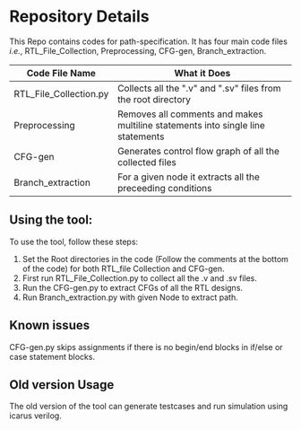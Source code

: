 # Repository Details
This Repo contains codes for path-specification. It has four main code files *i.e.*, RTL_File_Collection, Preprocessing, CFG-gen, Branch_extraction.

| Code File Name | What it Does |
| --- | --- |
| RTL_File_Collection.py | Collects all the ".v" and ".sv" files from the root directory|
| Preprocessing | Removes all comments and makes multiline statements into single line statements |
| CFG-gen | Generates control flow graph of all the collected files |
| Branch_extraction | For a given node it extracts all the preceeding conditions |

## Using the tool:
To use the tool, follow these steps:

1. Set the Root directories in the code (Follow the comments at the bottom of the code) for both RTL_file Collection and CFG-gen.
2. First run RTL_File_Collection.py to collect all the .v and .sv files.
3. Run the CFG-gen.py to extract CFGs of all the RTL designs.
4. Run Branch_extraction.py with given Node to extract path.

## Known issues
CFG-gen.py skips assignments if there is no begin/end blocks in if/else or case statement blocks.

## Old version Usage
The old version of the tool can generate testcases and run simulation using icarus verilog.
